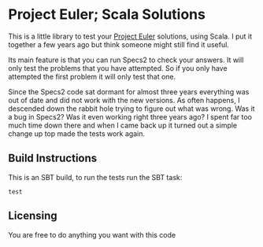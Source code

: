 # Project Euler; Scala Solutions
This is a little library to test your [Project Euler](https://projecteuler.net) solutions, using Scala. I put it
together a few years ago but think someone might still find it useful.

Its main feature is that you can run Specs2 to check your answers. It will only test the problems that you
have attempted. So if you only have attempted the first problem it will only test that one.

Since the Specs2 code sat dormant for almost three years everything was out of date and did not work
with the new versions. As often happens, I descended down the rabbit hole trying to figure out what was wrong.
Was it a bug in Specs2? Was it even working right three years ago? I spent far too much time down there and
when I came back up it turned out a simple change up top made the tests work again.

## Build Instructions

This is an SBT build, to run the tests run the SBT task:

    test

## Licensing

You are free to do anything you want with this code